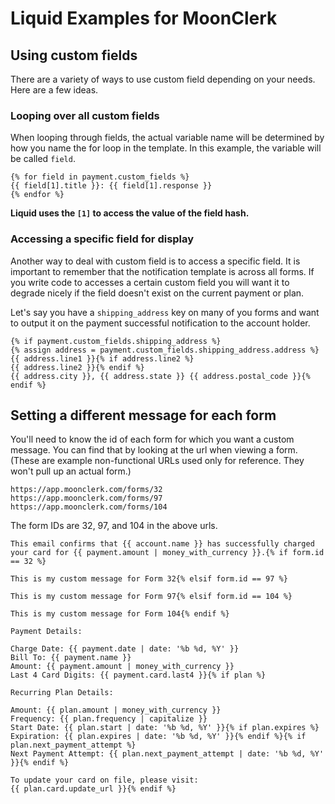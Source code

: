 # Liquid Examples for MoonClerk

## Using custom fields

There are a variety of ways to use custom field depending on your needs. Here are a few ideas.

### Looping over all custom fields

When looping through fields, the actual variable name will be determined
by how you name the for loop in the template. In this example, the variable
will be called `field`.

```Liquid
{% for field in payment.custom_fields %}
{{ field[1].title }}: {{ field[1].response }}
{% endfor %}
```

**Liquid uses the `[1]` to access the value of the field hash.**


### Accessing a specific field for display

Another way to deal with custom field is to access a specific field. It is important to remember that the notification template is across all forms. If you write code to accesses a certain custom field you will want it to degrade nicely if the field doesn't exist on the current payment or plan.

Let's say you have a `shipping_address` key on many of you forms and want to output it on the payment successful notification to the account holder.

```Liquid
{% if payment.custom_fields.shipping_address %}
{% assign address = payment.custom_fields.shipping_address.address %}
{{ address.line1 }}{% if address.line2 %}
{{ address.line2 }}{% endif %}
{{ address.city }}, {{ address.state }} {{ address.postal_code }}{% endif %}
```


## Setting a different message for each form

You'll need to know the id of each form for which you want a custom message. You can find that by looking at the url when viewing a form. (These are example non-functional URLs used only for reference. They won't pull up an actual form.)

```
https://app.moonclerk.com/forms/32
https://app.moonclerk.com/forms/97
https://app.moonclerk.com/forms/104
```

The form IDs are 32, 97, and 104 in the above urls.

```
This email confirms that {{ account.name }} has successfully charged your card for {{ payment.amount | money_with_currency }}.{% if form.id == 32 %}

This is my custom message for Form 32{% elsif form.id == 97 %}

This is my custom message for Form 97{% elsif form.id == 104 %}

This is my custom message for Form 104{% endif %}

Payment Details:

Charge Date: {{ payment.date | date: '%b %d, %Y' }}
Bill To: {{ payment.name }}
Amount: {{ payment.amount | money_with_currency }}
Last 4 Card Digits: {{ payment.card.last4 }}{% if plan %}

Recurring Plan Details:

Amount: {{ plan.amount | money_with_currency }}
Frequency: {{ plan.frequency | capitalize }}
Start Date: {{ plan.start | date: '%b %d, %Y' }}{% if plan.expires %}
Expiration: {{ plan.expires | date: '%b %d, %Y' }}{% endif %}{% if plan.next_payment_attempt %}
Next Payment Attempt: {{ plan.next_payment_attempt | date: '%b %d, %Y'  }}{% endif %}

To update your card on file, please visit:
{{ plan.card.update_url }}{% endif %}
```